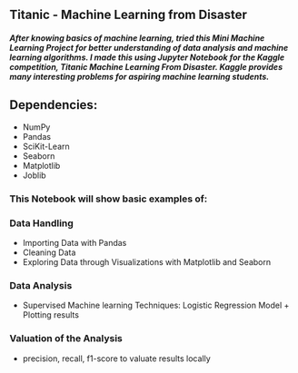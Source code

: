 ## Titanic - Machine Learning from Disaster
##### After knowing basics of machine learning, tried this Mini Machine Learning Project for better understanding of data analysis and machine learning algorithms. I made this using Jupyter Notebook for the Kaggle competition, Titanic Machine Learning From Disaster. Kaggle provides many interesting problems for aspiring machine learning students.

## Dependencies:
* NumPy
* Pandas
* SciKit-Learn
* Seaborn
* Matplotlib
* Joblib

### **This Notebook will show basic examples of:**
### Data Handling
* Importing Data with Pandas
* Cleaning Data
* Exploring Data through Visualizations with Matplotlib and Seaborn
### Data Analysis
* Supervised Machine learning Techniques: Logistic Regression Model + Plotting results
### Valuation of the Analysis
* precision, recall, f1-score to valuate results locally
